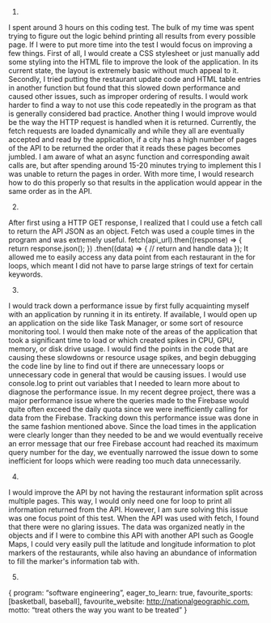 1.	
I spent around 3 hours on this coding test. The bulk of my time was spent trying to figure out the logic behind printing all results 
from every possible page. If I were to put more time into the test I would focus on improving a few things. First of all, I would 
create a CSS stylesheet or just manually add some styling into the HTML file to improve the look of the application. In its current 
state, the layout is extremely basic without much appeal to it. Secondly, I tried putting the restaurant update code and HTML table 
entries in another function but found that this slowed down performance and caused other issues, such as improper ordering of results. 
I would work harder to find a way to not use this code repeatedly in the program as that is generally considered bad practice. Another 
thing I would improve would be the way the HTTP request is handled when it is returned. Currently, the fetch requests are loaded 
dynamically and while they all are eventually accepted and read by the application, if a city has a high number of pages of the API to 
be returned the order that it reads these pages becomes jumbled. I am aware of what an async function and corresponding await calls 
are, but after spending around 15-20 minutes trying to implement this I was unable to return the pages in order. With more time, I 
would research how to do this properly so that results in the application would appear in the same order as in the API.

2.	
After first using a HTTP GET response, I realized that I could use a fetch call to return the API JSON as an object. Fetch was used a 
couple times in the program and was extremely useful. 
fetch(api_url).then((response) => {
      return response.json();
    })
            .then((data) => {
				// return and handle data
			});
It allowed me to easily access any data point from each restaurant in the for loops, which meant I did not have to parse large 
strings of text for certain keywords.

3.	
I would track down a performance issue by first fully acquainting myself with an application by running it in its entirety. If 
available, I would open up an application on the side like Task Manager, or some sort of resource monitoring tool. I would then make 
note of the areas of the application that took a significant time to load or which created spikes in CPU, GPU, memory, or disk drive 
usage. I would find the points in the code that are causing these slowdowns or resource usage spikes, and begin debugging the code 
line by line to find out if there are unnecessary loops or unnecessary code in general that would be causing issues. I would use 
console.log to print out variables that I needed to learn more about to diagnose the performance issue. In my recent degree project, 
there was a major performance issue where the queries made to the Firebase would quite often exceed the daily quota since we were 
inefficiently calling for data from the Firebase. Tracking down this performance issue was done in the same fashion mentioned above. 
Since the load times in the application were clearly longer than they needed to be and we would eventually receive an error message 
that our free Firebase account had reached its maximum query number for the day, we eventually narrowed the issue down to some 
inefficient for loops which were reading too much data unnecessarily. 

4.	
I would improve the API by not having the restaurant information split across multiple pages. This way, I would only need one for loop 
to print all information returned from the API. However, I am sure solving this issue was one focus point of this test. When the API was used with 
fetch, I found that there were no glaring issues. The data was organized neatly in the objects and if I were to combine this API with another API such 
as Google Maps, I could very easily pull the latitude and longitude information to plot markers of the restaurants, while also having an abundance of 
information to fill the marker's information tab with.

5.	
{
	program: “software engineering”, 
	eager_to_learn: true, 
	favourite_sports: [basketball, baseball], 
	favourite_website: http://nationalgeographic.com, 
	motto: “treat others the way you want to be treated” 
}
